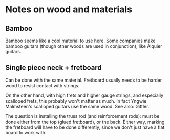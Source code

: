 # Notes on wood and materials

## Bamboo

Bamboo seems like a cool material to use here.
Some companies make bamboo guitars
(though other woods are used in conjunction),
like Alquier guitars.


## Single piece neck + fretboard

Can be done with the same material.
Fretboard usually needs to be harder wood to resist contact with strings.

On the other hand, with high frets and higher gauge strings,
and especially scalloped frets, this probably won't matter as much.
In fact Yngwie Malmsteen's scalloped guitars use the same wood.
See also: Gittler.

The question is installing the truss rod (and reinforcement rods):
must be done either from the top (glued fretboard),
or the back.
Either way, marking the fretboard will have to be done differently,
since we don't just have a flat board to work with.
